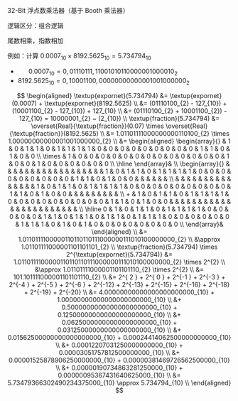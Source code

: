 32-Bit 浮点数乘法器（基于 Booth 乘法器）

逻辑区分：组合逻辑

尾数相乘，指数相加

例如：计算 $`0.0007_{10} \times 8192.5625_{10} = 5.734794_{10}`$
- $`~_{~}\quad 0.0007_{10} = 0,01110111,11001010110000001000010_{2}`$
- $`        8192.5625_{10} = 0,10001100,00000000000001001000000_{2}`$

$$
\begin{aligned}
    \textup{expornet}(5.734794) &= \textup{expornet}(0.0007) + \textup{expornet}(8192.5625) \\
                                &= (01110100_{2} - 127_{10}) + (10001100_{2} - 127_{10}) + 127_{10} \\
                                &= (01110100_{2} + 10001100_{2}) - 127_{10} = 10000001_{2} ~ (2_{10}) \\
    \textup{fraction}(5.734794) &= \overset{Real}{\textup{fraction}}(0.07) \times \overset{Real}{\textup{fraction}}(8192.5625) \\
                            &= 1.01101111000000000110100_{2} \times 1.00000000000001001000000_{2} \\
                            &= \begin{aligned}
                                   \begin{array}{}
                                              & 1 & 0 & 1 & 1 & 0 & 1 & 1 & 1 & 1 & 0 & 0 & 0 & 0 & 0 & 0 & 0 & 0 & 0 & 1 & 1 & 0 & 1 & 0 & 0 \\
                                       \times & 1 & 0 & 0 & 0 & 0 & 0 & 0 & 0 & 0 & 0 & 0 & 0 & 0 & 0 & 1 & 0 & 0 & 1 & 0 & 0 & 0 & 0 & 0 & 0 \\ 
                                       \hline
                                   \end{array}& \\ 
                                   \begin{array}{}
                                              &   &   &   &   &   &   &   &   &   &   &   &   &   &   &   &   &   & 1 & 0 & 1 & 1 & 0 & 1 & 1 & 1 & 1 & 0 & 0 & 0 & 0 & 0 & 0 & 0 & 0 & 0 & 1 & 1 & 0 & 1 & 0 & 0 &   &   &   &   &   &   \\
                                              &   &   &   &   &   &   &   &   &   &   &   &   &   &   & 1 & 0 & 1 & 1 & 0 & 1 & 1 & 1 & 1 & 0 & 0 & 0 & 0 & 0 & 0 & 0 & 0 & 0 & 1 & 1 & 0 & 1 & 0 & 0 &   &   &   &   &   &   &   &   &   \\
                                            + & 1 & 0 & 1 & 1 & 0 & 1 & 1 & 1 & 1 & 0 & 0 & 0 & 0 & 0 & 0 & 0 & 0 & 0 & 1 & 1 & 0 & 1 & 0 & 0 &   &   &   &   &   &   &   &   &   &   &   &   &   &   &   &   &   &   &   &   &   &   &   \\
                                       \hline
                                            0 & 1 & 0 & 1 & 1 & 0 & 1 & 1 & 1 & 1 & 0 & 0 & 0 & 0 & 0 & 1 & 1 & 0 & 1 & 1 & 0 & 1 & 1 & 0 & 1 & 1 & 1 & 0 & 0 & 0 & 0 & 0 & 0 & 1 & 1 & 1 & 0 & 1 & 0 & 1 & 0 & 0 & 0 & 0 & 0 & 0 & 0 & 0 \\
                                   \end{array}&
                               \end{aligned} \\
                            &= 1.0110111100000110110110111000000111010100000000_{2} \\
                            &\approx 1.01101111000001101101101_{2} \\
    \textup{fraction}(5.734794) \times 2^{\textup{expornet}(5.734794)} &=       1.0110111100000110110110111000000111010100000000_{2} \times 2^{2} \\
                                                                       &\approx 1.01101111000001101101110_{2} \times 2^{2} \\
                                                                       &=       101.101111000001101101110_{2} \\
                                                                       &= 2^{ 2 } + 2^{ 0 } + 2^{-1 } + 2^{-3 } + 2^{-4 } + 2^{-5 } + 2^{-6 } 
                                                                        + 2^{-12} + 2^{-13} + 2^{-15} + 2^{-16} + 2^{-18} + 2^{-19} + 2^{-20} \\
                                                                       &= 4.00000000000000000000000_{10} + 1.00000000000000000000000_{10} \\
                                                                       &+ 0.50000000000000000000000_{10} + 0.12500000000000000000000_{10} \\
                                                                       &+ 0.06250000000000000000000_{10} + 0.03125000000000000000000_{10} \\
                                                                       &+ 0.01562500000000000000000_{10} + 0.00024414062500000000000_{10} \\
                                                                       &+ 0.00012207031250000000000_{10} + 0.00003051757812500000000_{10} \\
                                                                       &+ 0.00001525878906250000000_{10} + 0.00000381469726562500000_{10} \\
                                                                       &+ 0.00000190734863281250000_{10} + 0.00000095367431640625000_{10} \\
                                                                       &= 5.73479366302490234375000_{10} \approx 5.734794_{10} \\
\end{aligned}
$$
